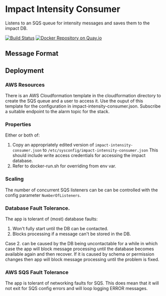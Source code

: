 # Impact Intensity Consumer

Listens to an SQS queue for intensity messages and saves them to the impact DB.

[![Build Status](https://snap-ci.com/GeoNet/impact-intensity-consumer/branch/master/build_image)](https://snap-ci.com/GeoNet/impact-intensity-consumer/branch/master)
[![Docker Repository on Quay.io](https://quay.io/repository/geonet/impact-intensity-consumer/status "Docker Repository on Quay.io")](https://quay.io/repository/geonet/impact-intensity-consumer)

## Message Format

## Deployment

### AWS Resources

There is an AWS Cloudformation template in the cloudformation directory to create the SQS queue and a user to access it.  Use the ouput of this template for the configuration in impact-intensity-consumer.json.  Subscribe a suitable endpoint to the alarm topic for the stack.

### Properties 

Either or both of: 
1. Copy an appropriately edited version of `impact-intensity-consumer.json` to `/etc/sysconfig/impact-intensity-consumer.json`  This should include write access credentials for accessing the impact database.
2. Refer to docker-run.sh for overriding from env var.

### Scaling

The number of concurrent SQS listeners can be can be controlled with the config parameter `NumberOfListeners`.  

### Database Fault Tolerance.

The app is tolerant of (most) database faults:

1. Won't fully start until the DB can be contacted.
2. Blocks processing if a message can't be stored in the DB.

Case 2. can be caused by the DB being uncontactable for a while in which case the app will block message processing until the database becomes available again and then recover.  If it is caused by schema or permission changes then app will block message processing until the problem is fixed.

### AWS SQS Fault Tolerance

The app is tolerant of networking faults for SQS.  This does mean that it will not exit for SQS config errors and will loop logging ERROR messages.